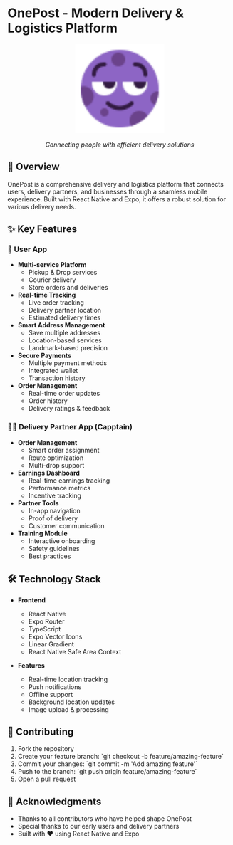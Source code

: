 # OnePost - Modern Delivery & Logistics Platform

<div align="center">
  <img src="mobile/apps/user/assets/images/onepost-logo.svg" alt="OnePost Logo" width="200"/>
  <p><em>Connecting people with efficient delivery solutions</em></p>
</div>

## 🚀 Overview

OnePost is a comprehensive delivery and logistics platform that connects users, delivery partners, and businesses through a seamless mobile experience. Built with React Native and Expo, it offers a robust solution for various delivery needs.

## ✨ Key Features

### 📱 User App
- **Multi-service Platform**
  - Pickup & Drop services
  - Courier delivery
  - Store orders and deliveries
- **Real-time Tracking**
  - Live order tracking
  - Delivery partner location
  - Estimated delivery times
- **Smart Address Management**
  - Save multiple addresses
  - Location-based services
  - Landmark-based precision
- **Secure Payments**
  - Multiple payment methods
  - Integrated wallet
  - Transaction history
- **Order Management**
  - Real-time order updates
  - Order history
  - Delivery ratings & feedback

### 🚴‍♂️ Delivery Partner App (Capptain)
- **Order Management**
  - Smart order assignment
  - Route optimization
  - Multi-drop support
- **Earnings Dashboard**
  - Real-time earnings tracking
  - Performance metrics
  - Incentive tracking
- **Partner Tools**
  - In-app navigation
  - Proof of delivery
  - Customer communication
- **Training Module**
  - Interactive onboarding
  - Safety guidelines
  - Best practices

## 🛠 Technology Stack

- **Frontend**
  - React Native
  - Expo Router
  - TypeScript
  - Expo Vector Icons
  - Linear Gradient
  - React Native Safe Area Context

- **Features**
  - Real-time location tracking
  - Push notifications
  - Offline support
  - Background location updates
  - Image upload & processing

## 🤝 Contributing

1. Fork the repository
2. Create your feature branch: \`git checkout -b feature/amazing-feature\`
3. Commit your changes: \`git commit -m 'Add amazing feature'\`
4. Push to the branch: \`git push origin feature/amazing-feature\`
5. Open a pull request


## 🌟 Acknowledgments

- Thanks to all contributors who have helped shape OnePost
- Special thanks to our early users and delivery partners
- Built with ❤️ using React Native and Expo 